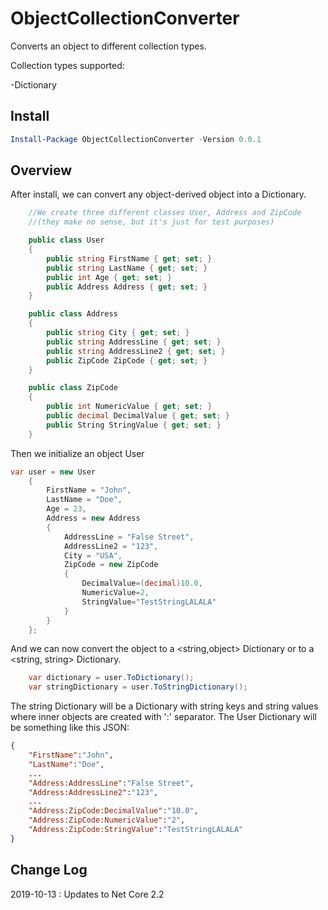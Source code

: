 # ObjectCollectionConverter

Converts an object to different collection types.

Collection types supported:

-Dictionary

## Install

```powershell
Install-Package ObjectCollectionConverter -Version 0.0.1
```
## Overview

After install, we can convert any object-derived object into a Dictionary. 

```csharp
    //We create three different classes User, Address and ZipCode 
    //(they make no sense, but it's just for test purposes)

    public class User
    {
        public string FirstName { get; set; }
        public string LastName { get; set; }
        public int Age { get; set; }
        public Address Address { get; set; }
    }

    public class Address
    {
        public string City { get; set; }
        public string AddressLine { get; set; }
        public string AddressLine2 { get; set; }
        public ZipCode ZipCode { get; set; }
    }

    public class ZipCode
    {
        public int NumericValue { get; set; }
        public decimal DecimalValue { get; set; }
        public String StringValue { get; set; }
    }
```

Then we initialize an object User

```csharp
var user = new User
    {
        FirstName = "John",
        LastName = "Doe",
        Age = 23,
        Address = new Address
        {
            AddressLine = "False Street",
            AddressLine2 = "123",
            City = "USA",
            ZipCode = new ZipCode
            {
                DecimalValue=(decimal)10.0,
                NumericValue=2,
                StringValue="TestStringLALALA"
            }
        }
    };
```

And we can now convert the object to a <string,object> Dictionary or to a <string, string> Dictionary.

```csharp
    var dictionary = user.ToDictionary();
    var stringDictionary = user.ToStringDictionary();
```

The string Dictionary will be a Dictionary with string keys and string values where inner objects are created with ':' separator. The User Dictionary will be something like this JSON:

```json
{
    "FirstName":"John",
    "LastName":"Doe",
    ...
    "Address:AddressLine":"False Street",
    "Address:AddressLine2":"123",
    ...
    "Address:ZipCode:DecimalValue":"10.0",
    "Address:ZipCode:NumericValue":"2",
    "Address:ZipCode:StringValue":"TestStringLALALA"
}
```

## Change Log

2019-10-13 : Updates to Net Core 2.2